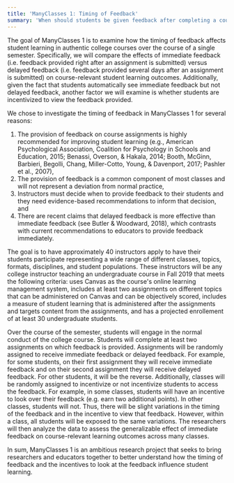 ```yaml
---
title: 'ManyClasses 1: Timing of Feedback'
summary: 'When should students be given feedback after completing a course assignment? ManyClasses 1 is comparing the effect of immediate versus delayed feedback on course-relevant learning outcomes.' 
---
```



The goal of ManyClasses 1 is to examine how the timing of feedback affects student learning in authentic college courses over the course of a single semester. Specifically, we will compare the effects of immediate feedback (i.e. feedback provided right after an assignment is submitted) versus delayed feedback (i.e. feedback provided several days after an assignment is submitted) on course-relevant student learning outcomes. Additionally, given the fact that students automatically see immediate feedback but not delayed feedback, another factor we will examine is whether students are incentivized to view the feedback provided.

We chose to investigate the timing of feedback in ManyClasses 1 for several reasons:
1. The provision of feedback on course assignments is highly recommended for improving student learning (e.g., American Psychological Association, Coalition for Psychology in Schools and Education, 2015; Benassi, Overson, & Hakala, 2014; Booth, McGinn, Barbieri, Begolli, Chang, Miller-Cotto, Young, & Davenport, 2017; Pashler et al., 2007),  
2. The provision of feedback is a common component of most classes and will not represent a deviation from normal practice,
3. Instructors must decide when to provide feedback to their students and they need evidence-based recommendations to inform that decision, and
4. There are recent claims that delayed feedback is more effective than immediate feedback (see Butler & Woodward, 2018), which contrasts with current recommendations to educators to provide feedback immediately.

The goal is to have approximately 40 instructors apply to have their students participate representing a wide range of different classes, topics, formats, disciplines, and student populations. These instructors will be any college instructor teaching an undergraduate course in Fall 2019 that meets the following criteria: uses Canvas as the course's online learning management system, includes at least two assignments on different topics that can be administered on Canvas and can be objectively scored, includes a measure of student learning that is administered after the assignments and targets content from the assignments, and has a projected enrollement of at least 30 undergraduate students.

Over the course of the semester, students will engage in the normal conduct of the college course. Students will complete at least two assignments on which feedback is provided. Assignments will be randomly assigned to receive immediate feedback or delayed feedback. For example, for some students, on their first assignment they will receive immediate feedback and on their second assignment they will receive delayed feedback. For other students, it will be the reverse. Additionally, classes will be randomly assigned to incentivize or not incentivize students to access the feedback. For example, in some classes, students will have an incentive to look over their feedback (e.g. earn two additional points). In other classes, students will not. Thus, there will be slight variations in the timing of the feedback and in the incentive to view that feedback. However, within a class, all students will be exposed to the same variations. The researchers will then analyze the data to assess the generalizable effect of immediate feedback on course-relevant learning outcomes across many classes. 

In sum, ManyClasses 1 is an ambitious research project that seeks to bring researchers and educators together to better understand how the timing of feedback and the incentives to look at the feedback influence student learning.

